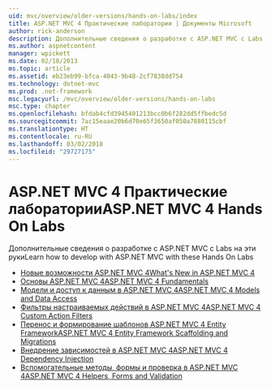 ```yaml
---
uid: mvc/overview/older-versions/hands-on-labs/index
title: ASP.NET MVC 4 Практические лаборатории | Документы Microsoft
author: rick-anderson
description: Дополнительные сведения о разработке с ASP.NET MVC с Labs на эти руки
ms.author: aspnetcontent
manager: wpickett
ms.date: 02/18/2013
ms.topic: article
ms.assetid: eb23eb99-bfca-4043-9b48-2cf7838dd754
ms.technology: dotnet-mvc
ms.prod: .net-framework
msc.legacyurl: /mvc/overview/older-versions/hands-on-labs
msc.type: chapter
ms.openlocfilehash: bfdab4cfd3945401213bcc0b6f282dd5ffbedc5d
ms.sourcegitcommit: 7ac15eaae20b6d70e65f3650af050a7880115cbf
ms.translationtype: HT
ms.contentlocale: ru-RU
ms.lasthandoff: 03/02/2018
ms.locfileid: "29727175"
---
```

# <a name="aspnet-mvc-4-hands-on-labs"></a><span data-ttu-id="05a9b-103">ASP.NET MVC 4 Практические лаборатории</span><span class="sxs-lookup"><span data-stu-id="05a9b-103">ASP.NET MVC 4 Hands On Labs</span></span>

<span data-ttu-id="05a9b-104">Дополнительные сведения о разработке с ASP.NET MVC с Labs на эти руки</span><span class="sxs-lookup"><span data-stu-id="05a9b-104">Learn how to develop with ASP.NET MVC with these Hands On Labs</span></span>

- [<span data-ttu-id="05a9b-105">Новые возможности ASP.NET MVC 4</span><span class="sxs-lookup"><span data-stu-id="05a9b-105">What's New in ASP.NET MVC 4</span></span>](whats-new-in-aspnet-mvc-4.md)
- [<span data-ttu-id="05a9b-106">Основы ASP.NET MVC 4</span><span class="sxs-lookup"><span data-stu-id="05a9b-106">ASP.NET MVC 4 Fundamentals</span></span>](aspnet-mvc-4-fundamentals.md)
- [<span data-ttu-id="05a9b-107">Модели и доступ к данным в ASP.NET MVC 4</span><span class="sxs-lookup"><span data-stu-id="05a9b-107">ASP.NET MVC 4 Models and Data Access</span></span>](aspnet-mvc-4-models-and-data-access.md)
- [<span data-ttu-id="05a9b-108">Фильтры настраиваемых действий в ASP.NET MVC 4</span><span class="sxs-lookup"><span data-stu-id="05a9b-108">ASP.NET MVC 4 Custom Action Filters</span></span>](aspnet-mvc-4-custom-action-filters.md)
- [<span data-ttu-id="05a9b-109">Перенос и формирование шаблонов ASP.NET MVC 4 Entity Framework</span><span class="sxs-lookup"><span data-stu-id="05a9b-109">ASP.NET MVC 4 Entity Framework Scaffolding and Migrations</span></span>](aspnet-mvc-4-entity-framework-scaffolding-and-migrations.md)
- [<span data-ttu-id="05a9b-110">Внедрение зависимостей в ASP.NET MVC 4</span><span class="sxs-lookup"><span data-stu-id="05a9b-110">ASP.NET MVC 4 Dependency Injection</span></span>](aspnet-mvc-4-dependency-injection.md)
- [<span data-ttu-id="05a9b-111">Вспомогательные методы, формы и проверка в ASP.NET MVC 4</span><span class="sxs-lookup"><span data-stu-id="05a9b-111">ASP.NET MVC 4 Helpers, Forms and Validation</span></span>](aspnet-mvc-4-helpers-forms-and-validation.md)
